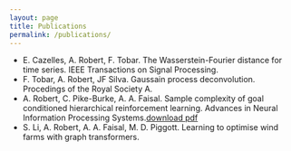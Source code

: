 ```yaml
---
layout: page
title: Publications
permalink: /publications/
---
```



- E. Cazelles, A. Robert, F. Tobar. The Wasserstein-Fourier distance for time series. IEEE Transactions on Signal Processing.
- F. Tobar, A. Robert, JF Silva. Gaussain process deconvolution. Procedings of the Royal Society A.
- A. Robert, C. Pike-Burke, A. A. Faisal. Sample complexity of goal conditioned hierarchical reinforcement learning. Advances in Neural Information Processing Systems.[download pdf](https://arnaudrobert.github.io/articles/LB_HRL_NeurIPS.pdf)
- S. Li, A. Robert, A. A. Faisal, M. D. Piggott. Learning to optimise wind farms with graph transformers.
 



